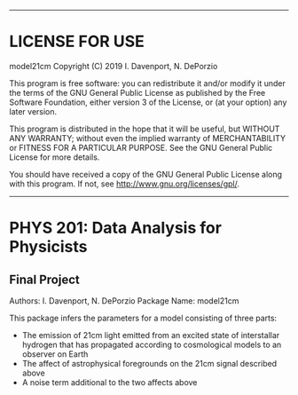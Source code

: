 --------------------
# LICENSE FOR USE 

model21cm
Copyright (C) 2019  I. Davenport, N. DePorzio

This program is free software: you can redistribute it and/or modify
it under the terms of the GNU General Public License as published by
the Free Software Foundation, either version 3 of the License, or
(at your option) any later version.

This program is distributed in the hope that it will be useful,
but WITHOUT ANY WARRANTY; without even the implied warranty of
MERCHANTABILITY or FITNESS FOR A PARTICULAR PURPOSE.  See the
GNU General Public License for more details.

You should have received a copy of the GNU General Public License
along with this program.  If not, see <http://www.gnu.org/licenses/gpl/>.
 
--------------------

# PHYS 201: Data Analysis for Physicists
## Final Project

Authors: I. Davenport, N. DePorzio
Package Name: model21cm


This package infers the parameters for a model consisting of three parts: 

* The emission of 21cm light emitted from an excited state of interstallar hydrogen that has propagated according to cosmological models to an observer on Earth
* The affect of astrophysical foregrounds on the 21cm signal described above
* A noise term additional to the two affects above

 

